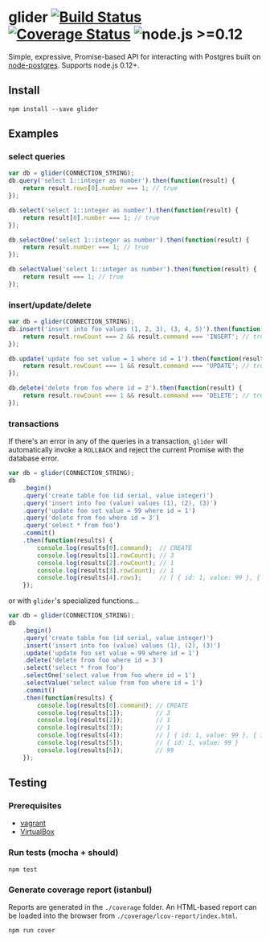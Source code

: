 # glider [![Build Status](https://travis-ci.org/Innovu/glider.svg?branch=master)](https://travis-ci.org/Innovu/glider) [![Coverage Status](https://coveralls.io/repos/github/Innovu/glider/badge.svg?branch=master)](https://coveralls.io/github/Innovu/glider?branch=master) ![node.js >=0.12](https://img.shields.io/badge/node.js-%3E=0.12-brightgreen.svg)

Simple, expressive, Promise-based API for interacting with Postgres built on [node-postgres](https://github.com/brianc/node-postgres). Supports node.js 0.12+.

## Install

```
npm install --save glider
```

## Examples

### select queries

```js
var db = glider(CONNECTION_STRING);
db.query('select 1::integer as number').then(function(result) {
	return result.rows[0].number === 1; // true
});

db.select('select 1::integer as number').then(function(result) {
	return result[0].number === 1; // true
});

db.selectOne('select 1::integer as number').then(function(result) {
	return result.number === 1; // true
});

db.selectValue('select 1::integer as number').then(function(result) {
	return result === 1; // true
});
```

### insert/update/delete

```js
var db = glider(CONNECTION_STRING);
db.insert('insert into foo values (1, 2, 3), (3, 4, 5)').then(function(result) {
	return result.rowCount === 2 && result.command === 'INSERT'; // true
});

db.update('update foo set value = 1 where id = 1').then(function(result) {
	return result.rowCount === 1 && result.command === 'UPDATE'; // true
});

db.delete('delete from foo where id = 2').then(function(result) {
	return result.rowCount === 1 && result.command === 'DELETE'; // true
});
```

### transactions

If there's an error in any of the queries in a transaction, `glider` will automatically invoke a `ROLLBACK` and reject the current Promise with the database error.

```js
var db = glider(CONNECTION_STRING);
db
	.begin()
	.query('create table foo (id serial, value integer)')
	.query('insert into foo (value) values (1), (2), (3)')
	.query('update foo set value = 99 where id = 1')
	.query('delete from foo where id = 3')
	.query('select * from foo')
	.commit()
	.then(function(results) {
		console.log(results[0].command);  // CREATE
		console.log(results[1].rowCount); // 3
		console.log(results[2].rowCount); // 1
		console.log(results[3].rowCount); // 1
		console.log(results[4].rows);     // [ { id: 1, value: 99 }, { id: 2, value: 2 } ]
	});
```

or with `glider`'s specialized functions...

```js
var db = glider(CONNECTION_STRING);
db
	.begin()
	.query('create table foo (id serial, value integer)')
	.insert('insert into foo (value) values (1), (2), (3)')
	.update('update foo set value = 99 where id = 1')
	.delete('delete from foo where id = 3')
	.select('select * from foo')
	.selectOne('select value from foo where id = 1')
	.selectValue('select value from foo where id = 1')
	.commit()
	.then(function(results) {
		console.log(results[0].command); // CREATE
		console.log(results[1]);         // 3
		console.log(results[2]);         // 1
		console.log(results[3]);         // 1
		console.log(results[4]);         // [ { id: 1, value: 99 }, { id: 2, value: 2 } ]
		console.log(results[5]);         // { id: 1, value: 99 }
		console.log(results[6]);         // 99
	});
```

## Testing

### Prerequisites

* [vagrant](https://www.vagrantup.com/)
* [VirtualBox](https://www.virtualbox.org/wiki/Downloads)

### Run tests (mocha + should)

```
npm test
```

### Generate coverage report (istanbul)

Reports are generated in the `./coverage` folder. An HTML-based report can be loaded into the browser from `./coverage/lcov-report/index.html`.

```
npm run cover
```